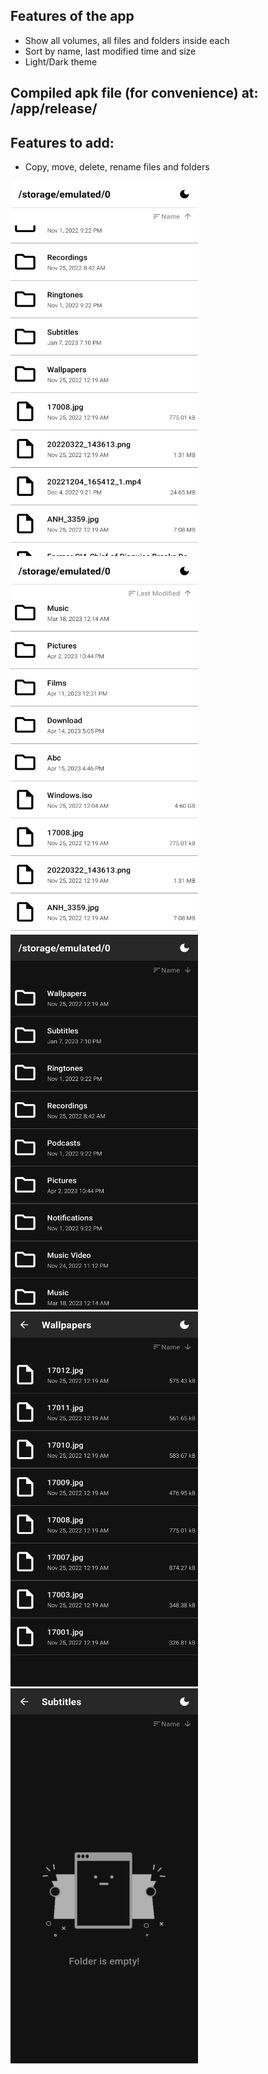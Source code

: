 ## Features of the app

- Show all volumes, all files and folders inside each
- Sort by name, last modified time and size
- Light/Dark theme

## Compiled apk file (for convenience) at: /app/release/

## Features to add:

- Copy, move, delete, rename files and folders

<p align="left">
    <img src="screenshots/screenshots_2.jpg" width="300" height="600">
    <img src="screenshots/screenshots_3.jpg" width="300" height="600">
    <img src="screenshots/screenshots_4.jpg" width="300" height="600">
    <img src="screenshots/screenshots_5.jpg" width="300" height="600">
    <img src="screenshots/screenshots_1.jpg" width="300" height="600">
</p>